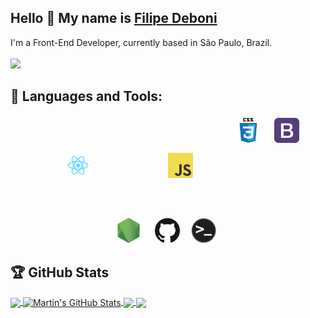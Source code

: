 ## Hello 👋 My name is <a href="https://www.linkedin.com/in/filipedeboni/" target="_blank" color="2bbc8a"> Filipe Deboni </a> 
I'm a Front-End Developer, currently based in São Paulo, Brazil.
<br />
<br />
![](https://visitor-badge.laobi.icu/badge?page_id=FilipeDeboni.FilipeDeboni)

<!--
- 🔭 I’m currently working on ...
- 🌱 I’m currently learning ...
- 👯 I’m looking to collaborate on ...
- 🤔 I’m looking for help with ...
- 💬 Ask me about ...
- 📫 How to reach me: ...
- 😄 Pronouns: ...
- ⚡ Fun fact: ...
-->


## &#129520; Languages and Tools:
<p align="center">
<img src="https://raw.githubusercontent.com/github/explore/80688e429a7d4ef2fca1e82350fe8e3517d3494d/topics/react/react.png" alt="React" height="40" style="vertical-align:top; margin:60px;">
<img src="https://raw.githubusercontent.com/github/explore/80688e429a7d4ef2fca1e82350fe8e3517d3494d/topics/javascript/javascript.png" alt="Javascript" height="40" style="vertical-align:top; margin:60px;">
 <img src="https://raw.githubusercontent.com/github/explore/80688e429a7d4ef2fca1e82350fe8e3517d3494d/topics/css/css.png" alt="css" height="40" style="vertical-align:top; margin:4px; padding-right:10px">
<img src="https://raw.githubusercontent.com/github/explore/80688e429a7d4ef2fca1e82350fe8e3517d3494d/topics/bootstrap/bootstrap.png" alt="Bootstrap" height="40" style="vertical-align:top; margin:4px; padding-right:10px">
<img src="https://raw.githubusercontent.com/github/explore/80688e429a7d4ef2fca1e82350fe8e3517d3494d/topics/nodejs/nodejs.png" alt="NodeJS" height="40" style="vertical-align:top; margin:4px; padding-right:10px">
<img src="https://raw.githubusercontent.com/github/explore/78df643247d429f6cc873026c0622819ad797942/topics/github/github.png" alt="Github" height="40" style="vertical-align:top; margin:4px; margin-right:10px">
<img src="https://raw.githubusercontent.com/github/explore/80688e429a7d4ef2fca1e82350fe8e3517d3494d/topics/terminal/terminal.png" alt="Terminal" height="40" style="vertical-align:top; margin:4px; margin-right:10px">

</p>



## &#127942; GitHub Stats

<a href="https://github.com/MartinHeinz/MartinHeinz">
  <img align="center" src="https://github-readme-stats.vercel.app/api/top-langs/?username=filipedeboni&hide=html&title_color=2bbc8a&text_color=c9cacc&icon_color=2bbc8a&bg_color=1d1f21" />
</a>
<a href="https://github.com/MartinHeinz/MartinHeinz">
  <img align="center" src="https://github-readme-stats.vercel.app/api?username=filipedeboni&show_icons=true&line_height=27&count_private=true&title_color=2bbc8a&text_color=c9cacc&icon_color=2bbc8a&bg_color=1d1f21" alt="Martin's GitHub Stats" />
</a>

<a href="https://github.com/filipedeboni/ironhack-project-3-petfriendly-front">
  <img align="center" src="https://github-readme-stats.vercel.app/api/pin/?username=filipedeboni&repo=ironhack-project-3-petfriendly-front&title_color=2bbc8a&text_color=c9cacc&icon_color=2bbc8a&bg_color=1d1f21" />
</a>

<a href="https://github.com/filipedeboni/Ironhack-Project-2-Clover-Finance">
  <img align="center" src="https://github-readme-stats.vercel.app/api/pin/?username=filipedeboni&repo=Ironhack-Project-2-Clover-Finance&title_color=2bbc8a&text_color=c9cacc&icon_color=2bbc8a&bg_color=1d1f21" />
</a>   

